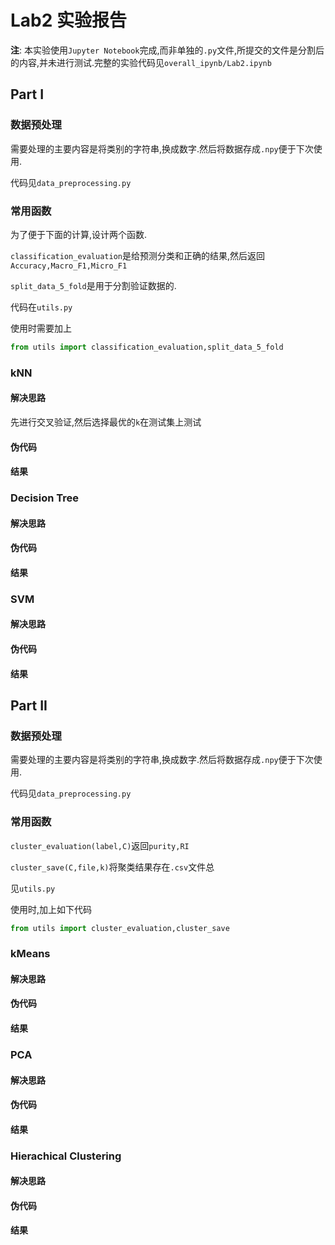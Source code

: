# Lab2 实验报告

**注**: 本实验使用`Jupyter Notebook`完成,而非单独的`.py`文件,所提交的文件是分割后的内容,并未进行测试.完整的实验代码见`overall_ipynb/Lab2.ipynb`

## Part I

### 数据预处理

需要处理的主要内容是将类别的字符串,换成数字.然后将数据存成`.npy`便于下次使用.

代码见`data_preprocessing.py`

### 常用函数

为了便于下面的计算,设计两个函数.

`classification_evaluation`是给预测分类和正确的结果,然后返回`Accuracy,Macro_F1,Micro_F1`

`split_data_5_fold`是用于分割验证数据的.

代码在`utils.py`

使用时需要加上

```python
from utils import classification_evaluation,split_data_5_fold
```

### kNN

#### 解决思路

先进行交叉验证,然后选择最优的`k`在测试集上测试

#### 伪代码



#### 结果



### Decision Tree

#### 解决思路



#### 伪代码



#### 结果



### SVM

#### 解决思路



#### 伪代码



#### 结果



## Part II

### 数据预处理

需要处理的主要内容是将类别的字符串,换成数字.然后将数据存成`.npy`便于下次使用.

代码见`data_preprocessing.py`

### 常用函数

`cluster_evaluation(label,C)`返回`purity,RI`

`cluster_save(C,file,k)`将聚类结果存在`.csv`文件总

见`utils.py`

使用时,加上如下代码

```python
from utils import cluster_evaluation,cluster_save
```

### kMeans

#### 解决思路



#### 伪代码



#### 结果



### PCA

#### 解决思路



#### 伪代码



#### 结果





### Hierachical Clustering

#### 解决思路



#### 伪代码



#### 结果







